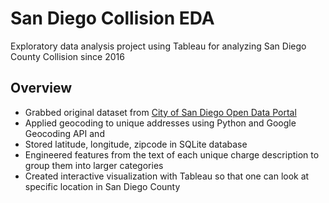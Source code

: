 # San Diego Collision EDA
Exploratory data analysis project using Tableau for analyzing San Diego County Collision since 2016

## Overview
- Grabbed original dataset from [City of San Diego Open Data Portal](https://data.sandiego.gov/datasets/police-collisions/)
- Applied geocoding to unique addresses using Python and Google Geocoding API and
- Stored latitude, longitude, zipcode in SQLite database
- Engineered features from the text of each unique charge description to group them into larger categories
- Created interactive visualization with Tableau so that one can look at specific location in San Diego County